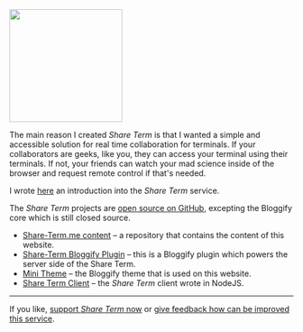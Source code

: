 <img src="http://i.imgur.com/DkZM3ub.png" width=200 class="pull-right img">

The main reason I created *Share Term* is that I wanted a simple and accessible solution for real time collaboration for terminals. If your collaborators are geeks, like you, they can access your terminal using their terminals. If not, your friends can watch your mad science inside of the browser and request remote control if that's needed.

I wrote [here](http://share-term.me/blog/1-hello-world) an introduction into the *Share Term* service.

The *Share Term* projects are [open source on GitHub](https://github.com/Share-Term), excepting the Bloggify core which is still closed source.

 - [Share-Term.me content](https://github.com/Share-Term/share-term.me) – a repository that contains the content of this website.
 - [Share-Term Bloggify Plugin](https://github.com/Share-Term/server) – this is a Bloggify plugin which powers the server side of the Share Term.
 - [Mini Theme](https://github.com/Bloggify/mini-theme) – the Bloggify theme that is used on this website.
 - [Share Term Client](https://github.com/Share-Term/share-term) – the *Share Term* client wrote in NodeJS.

---

If you like, [support *Share Term* now](http://share-term.me/support) or [give feedback how can be improved this service](http://share-term.me/contact). <i class="fa fa-heart"></i>


